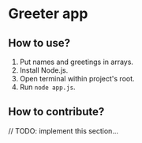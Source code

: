 # Greeter app

## How to use?

1. Put names and greetings in arrays.
2. Install Node.js.
3. Open terminal within project's root.
4. Run `node app.js`.

## How to contribute?

// TODO: implement this section...